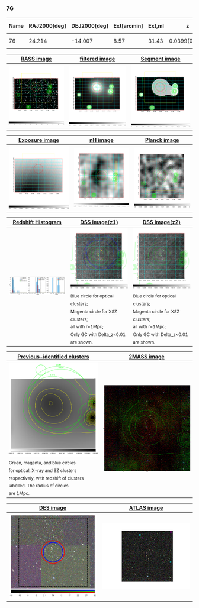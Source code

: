 <div STYLE="page-break-after: always;"></div>

### 76

|Name|RAJ2000[deg]|DEJ2000[deg] |Ext[arcmin]| Ext,ml | z | z_src| C|GC(XSZ,Delta_z<0.01)| GC(OPT,Delta_z<0.01)|GC| R_sig[arcmin] | R500[arcmin] | R500[Mpc]| CRsig[c/s] | CR500[c/s] |L500[1E44 erg/s]|F500[1E-12 erg/s/cm^2]| M500[1E14 Msun]|Tx[keV]|Cnt_sig|Beta|Rc[arcmin]|Comment|Alias|
|---|---|---|---|---|---|------|---|--------|---------|----------|---|---|---|---|---|---|---|---|---|---|---|---|---|---|
|76| 24.214| -14.007| 8.57| 31.43| 0.0399(0.005)| z1, z_opt| S| -| N, W| N, W| 29.144| 12.816| 0.607| 0.203(0.055)| 0.185(0.051)| 0.122(0.043)| 3.300(1.162)| 0.66(0.12)| 1.68(0.19)| 76.6| 0.609(-0.079+0.158)| 8.780(-1.927+3.191)| -| t406|

|[RASS image](../image/76/76_img.pdf)|[filtered image](../image/76/76_fil.pdf)|[Segment image](../image/76/76_seg.pdf)|
|-------------------|--------------------|-------------------|
| <img src="../image/76/76_img.png" width="300">  | <img src="../image/76/76_fil.png" width="300">   | <img src="../image/76/76_seg.png" width="300">  |

|[Exposure image](../image/76/76_mex.pdf)| [nH image](../image/76/76_nh.pdf)| [Planck image](../image/76/76_p.pdf)|
|-------------------|--------------------|-------------------|
|<img src="../image/76/76_mex.png" width="300">   | <img src="../image/76/76_nh.png" width="300">    | <img src="../image/76/76_p.png" width="300"> |

|[Redshift Histogram](../image/76/76_zg.pdf) | [DSS image(z1)](../image/76/76_dss_z1.pdf)      |  [DSS image(z2)](../image/76/76_dss_z2.pdf)    |
|-------------------|--------------------|-------------------|
|<img src="../image/76/76_zg.png" width="300"> |<img src="../image/76/76_dss_z1.png" width="300"> <sub><br>Blue circle for optical clusters; <br>Magenta circle for XSZ clusters; <br>all with r=1Mpc; <br>Only GC with Delta_z<0.01 are shown. </sub>| <img src="../image/76/76_dss_z2.png" width="300"><sub><br>Blue circle for optical clusters; <br>Magenta circle for XSZ clusters; <br>all with r=1Mpc; <br>Only GC with Delta_z<0.01 are shown. </sub> |

|[Previous-identified clusters](../image/76/76_gc.pdf) | [2MASS image](../image/76/76_2mass.pdf)      |
|-------------------|-------------------|
|<img src=../image/76/76_gc.png width="300"> <br><sub>Green, magenta, and blue circles <br>for optical, X-ray and SZ clusters <br>respectively, with redshift of clusters <br>labelled. The radius of circles <br>are 1Mpc.</sub>|<img src="../image/76/76_2mass.png" width="300">  |

|[DES image](../image/76/76_des.pdf)   |[ATLAS image](../image/76/76_s.pdf)        |
|-------------------|-------------------|
| <img src="../image/76/76_des.png" width="300">  | <img src="../image/76/76_s.png" width="300">  |
